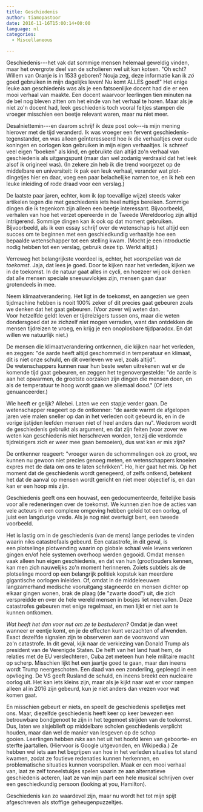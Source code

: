 ```yaml
---
title: Geschiedenis
author: tiamopastoor
date: 2016-11-16T15:00:14+00:00
language: nl
categories:
  - Miscellaneous

---
```

Geschiedenis---het vak dat sommige mensen helemaal geweldig vinden, maar het overgrote deel van de scholieren wel uit kan kotsen. "Oh echt? Willem van Oranje is in 1533 geboren? Nouja zeg, deze informatie kan ik _zó_ goed gebruiken in mijn dagelijks leven! Nu komt ALLES goed!" Het enige leuke aan geschiedenis was als je een fatsoenlijke docent had die er een mooi verhaal van maakte. Een docent waarvoor leerlingen tien minuten na de bel nog bleven zitten om het einde van het verhaal te horen. Maar als je niet zo'n docent had, leek geschiedenis toch vooral feitjes stampen die vroeger misschien een beetje relevant waren, maar nu niet meer.

Desalniettemin---en daarom schrijf ik deze post ook---is mijn mening hierover met de tijd veranderd. Ik was vroeger een fervent geschiedenis-tegenstander, en was alleen geïnteresseerd hoe ik die verhaaltjes over oude koningen en oorlogen kon gebruiken in mijn eigen verhaaltjes. Ik schreef veel eigen "boeken" als kind, en gebruikte dan altijd zo'n verhaal van geschiedenis als uitgangspunt (maar dan wel zodanig verdraaid dat het leek alsof ik origineel was). (In zekere zin heb ik die trend voorgezet op de middelbare en universiteit: ik pak een leuk verhaal, verander wat plot-dingetjes hier en daar, voeg een paar belachelijke namen toe, en ik heb een leuke inleiding of rode draad voor een verslag.)


De laatste paar jaren, echter, kom ik (op toevallige wijze) steeds vaker artikelen tegen die met geschiedenis iets heel nuttigs bereiken. Sommige dingen die ik tegenkom zijn alleen een beetje interessant. Bijvoorbeeld, verhalen van hoe het verzet opereerde in de Tweede Wereldoorlog zijn altijd intrigerend. Sommige dingen kan ik ook op dat moment gebruiken. Bijvoorbeeld, als ik een essay schrijf over de wetenschap is het altijd een succes om te beginnen met een geschiedkundig verhaaltje hoe een bepaalde wetenschapper tot een stelling kwam. (Mocht je een introductie nodig hebben tot een verslag, gebruik deze tip. Werkt altijd.)

Verreweg het belangrijkste voordeel is, echter, het _voorspellen van de toekomst_. Jaja, dat lees je goed. Door te kijken naar het verleden, kijken we in de toekomst. In de natuur gaat alles in cycli, en hoezeer wij ook denken dat alle mensen speciale sneeuwvlokjes zijn, mensen gaan daar grotendeels in mee.

Neem klimaatverandering. Het ligt in de toekomst, en aangezien we geen tijdmachine hebben is nooit 100% zeker of dit precies gaat gebeuren zoals we denken dat het gaat gebeuren. (Voor zover wij weten dan. Voor hetzelfde geldt leven er tijdreizigers tussen ons, maar die weten dondersgoed dat ze zichzelf niet mogen verraden, want dan ontdekken de mensen tijdreizen te vroeg, en krijg je een onoplosbare tijdparadox. En dat willen we natuurlijk niet.)

De mensen die klimaatverandering ontkennen, die kijken naar het verleden, en zeggen: "de aarde heeft altijd geschommeld in temperatuur en klimaat, dit is niet onze schuld, en dit overleven we wel, zoals altijd". De wetenschappers kunnen naar hun beste weten uitrekenen wat er de komende tijd gaat gebeuren, en zeggen het tegenovergestelde: "de aarde is aan het opwarmen, de grootste oorzaken zijn dingen die mensen doen, en als de temperatuur te hoog wordt gaan we allemaal dood." (Of iets genuanceerder.)

Wie heeft er gelijk? Allebei. Laten we een stapje verder gaan. De wetenschapper reageert op de ontkenner: "de aarde warmt de afgelopen jaren vele malen sneller op dan in het verleden ooit gebeurd is, en in de vorige ijstijden leefden mensen niet of heel anders dan nu". Wederom wordt de geschiedenis gebruikt als argument, en dat zijn feiten (voor zover we weten kan geschiedenis niet herschreven worden, tenzij die verdomde tijdreizigers zich er weer mee gaan bemoeien), dus wat kan er mis zijn?

De ontkenner reageert: "vroeger waren de schommelingen ook zo groot, we kunnen nu gewoon niet precies genoeg meten, en wetenschappers knoeien expres met de data om ons te laten schrikken". Ho, hier gaat het mis. Op het moment dat de geschiedenis wordt genegeerd, of zelfs ontkend, betekent het dat de aanval op mensen wordt gericht en niet meer objectief is, en dan kan er een hoop mis zijn.

Geschiedenis geeft ons een houvast, een gedocumenteerde, feitelijke basis voor alle redeneringen over de toekomst. We kunnen zien hoe de acties van vele acteurs in een complexe omgeving hebben geleid tot een oorlog, of juist een langdurige vrede. Als je nog niet overtuigt bent, een tweede voorbeeld.

Het is lastig om in de geschiedenis (van de mens) lange periodes te vinden waarin niks catastrofaals gebeurd. Een catastrofe, in dit geval, is een plotselinge plotwending waarin op globale schaal vele levens verloren gingen en/of hele systemen overhoop werden gegooid. Omdat mensen vaak alleen hun eigen geschiedenis, en dat van hun (groot)ouders kennen, kan men zich nauwelijks zo'n moment herinneren. Zoiets subtiels als de plotselinge moord op een belangrijk politiek kopstuk kan meerdere gigantische oorlogen inleiden. Of, omdat in de middeleeuwen langzamerhand medische vooruitgang stagneerde en mensen dichter op elkaar gingen wonen, brak de plaag (de "zwarte dood") uit, die zich verspreidde en over de hele wereld mensen in bosjes liet neervallen. Deze catastrofes gebeuren met enige regelmaat, en men lijkt er niet aan te kunnen ontkomen.

_Wat heeft het dan voor nut om ze te bestuderen?_ Omdat je dan weet wanneer er eentje komt, en je de effecten kunt verzachten of afwenden. Exact dezelfde signalen zijn te observeren aan de vooravond van zo'n catastrofe. In dit geval, kijk naar de verkiezing van Donald Trump als president van de Verenigde Staten. De helft van het land haat hem, de relaties met de EU verslechteren, Cuba zet meteen hun hele militaire macht op scherp. Misschien lijkt het een jaartje goed te gaan, maar dan ineens wordt Trump neergeschoten. Een daad van een zonderling, gepleegd in een opvlieging. De VS geeft Rusland de schuld, en ineens breekt een nucleaire oorlog uit. Het kan iets kleins zijn, maar als je kijkt naar wat er voor rampen alleen al in 2016 zijn gebeurd, kun je niet anders dan vrezen voor wat komen gaat.

En misschien gebeurt er niets, en speelt de geschiedenis spelletjes met ons. Maar, diezelfde geschiedenis heeft keer op keer bewezen een betrouwbare bondgenoot te zijn in het tegemoet strijden van de toekomst. Dus, laten we alsjeblieft op middelbare scholen geschiedenis verplicht houden, maar dan wel de manier van lesgeven op de schop gooien. Leerlingen hebben _niks_ aan het uit het hoofd leren van geboorte- en sterfte jaartallen. (Hiervoor is Google uitgevonden, en Wikipedia.) Ze hebben wel iets aan het begrijpen van hoe in het verleden situaties tot stand kwamen, zodat ze foutieve redenaties kunnen herkennen, en problematische situaties kunnen voorspellen. Maak er een mooi verhaal van, laat ze zelf toneelstukjes spelen waarin ze aan alternatieve geschiedenis acteren, laat ze van mijn part een hele musical schrijven over een geschiedkundig persoon (looking at you, Hamilton).

Geschiedenis kan zo waardevol zijn, maar nu wordt het tot mijn spijt afgeschreven als stoffige geheugenpuzzeltjes.